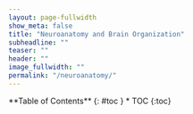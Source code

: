 ```yaml
---
layout: page-fullwidth
show_meta: false
title: "Neuroanatomy and Brain Organization"
subheadline: ""
teaser: ""
header: ""
image_fullwidth: ""
permalink: "/neuroanatomy/"
---
```

<div class="row">
<div class="medium-4 medium-push-8 columns" markdown="1">
<div class="panel radius" markdown="1">
**Table of Contents**
{: #toc }
*  TOC
{:toc}
</div>
</div><!-- /.medium-4.columns -->


<div class="medium-8 medium-pull-4 columns" markdown="1">

</div> <!-- end of content column -->
</div> <!-- end of row -->

